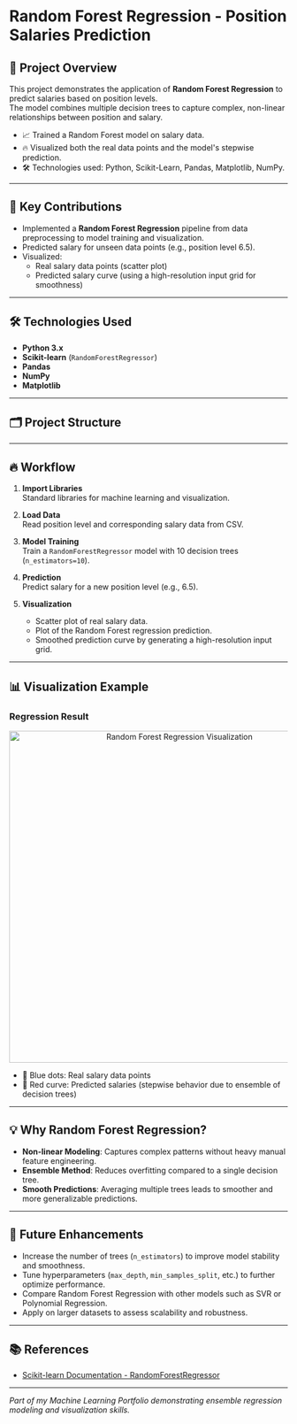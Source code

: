 # Random Forest Regression - Position Salaries Prediction

## 📌 Project Overview

This project demonstrates the application of **Random Forest Regression** to predict salaries based on position levels.  
The model combines multiple decision trees to capture complex, non-linear relationships between position and salary.

- 📈 Trained a Random Forest model on salary data.
- 🔥 Visualized both the real data points and the model's stepwise prediction.
- 🛠️ Technologies used: Python, Scikit-Learn, Pandas, Matplotlib, NumPy.

---

## 🎯 Key Contributions

- Implemented a **Random Forest Regression** pipeline from data preprocessing to model training and visualization.
- Predicted salary for unseen data points (e.g., position level 6.5).
- Visualized:
  - Real salary data points (scatter plot)
  - Predicted salary curve (using a high-resolution input grid for smoothness)

---

## 🛠️ Technologies Used

- **Python 3.x**
- **Scikit-learn** (`RandomForestRegressor`)
- **Pandas**
- **NumPy**
- **Matplotlib**

---

## 🗂️ Project Structure


---

## 🔥 Workflow

1. **Import Libraries**  
   Standard libraries for machine learning and visualization.

2. **Load Data**  
   Read position level and corresponding salary data from CSV.

3. **Model Training**  
   Train a `RandomForestRegressor` model with 10 decision trees (`n_estimators=10`).

4. **Prediction**  
   Predict salary for a new position level (e.g., 6.5).

5. **Visualization**  
   - Scatter plot of real salary data.
   - Plot of the Random Forest regression prediction.
   - Smoothed prediction curve by generating a high-resolution input grid.

---

## 📊 Visualization Example

### Regression Result

<p align="center">
  <img src="Position_Salaries.png" alt="Random Forest Regression Visualization" width="600"/>
</p>

- 🔵 Blue dots: Real salary data points
- 🔴 Red curve: Predicted salaries (stepwise behavior due to ensemble of decision trees)

---

## 💡 Why Random Forest Regression?

- **Non-linear Modeling**: Captures complex patterns without heavy manual feature engineering.
- **Ensemble Method**: Reduces overfitting compared to a single decision tree.
- **Smooth Predictions**: Averaging multiple trees leads to smoother and more generalizable predictions.

---

## 🚀 Future Enhancements

- Increase the number of trees (`n_estimators`) to improve model stability and smoothness.
- Tune hyperparameters (`max_depth`, `min_samples_split`, etc.) to further optimize performance.
- Compare Random Forest Regression with other models such as SVR or Polynomial Regression.
- Apply on larger datasets to assess scalability and robustness.

---

## 📚 References

- [Scikit-learn Documentation - RandomForestRegressor](https://scikit-learn.org/stable/modules/generated/sklearn.ensemble.RandomForestRegressor.html)

---

*Part of my Machine Learning Portfolio demonstrating ensemble regression modeling and visualization skills.*


